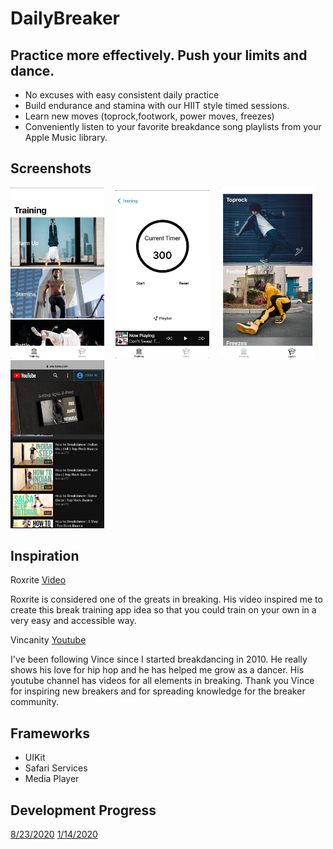 # DailyBreaker

## Practice more effectively. Push your limits and dance.

* No excuses with easy consistent daily practice
* Build endurance and stamina with our HIIT style timed sessions. 
* Learn new moves (toprock,footwork, power moves, freezes)
* Conveniently listen to your favorite breakdance song playlists from your Apple Music library.

## Screenshots

<img src= "/screenshots/1.jpg" width = "150">&emsp;
<img src= "/screenshots/2.jpg" width = "150">&emsp;
<img src= "/screenshots/3.jpg" width = "150">&emsp;
<img src= "/screenshots/4.jpg" width = "150">

## Inspiration

Roxrite
[Video](https://youtu.be/4CofNyGY_AY?t=150)

Roxrite is considered one of the greats in breaking. His video inspired me to create this break training app idea
so that you could train on your own in a very easy and accessible way.

Vincanity 
[Youtube](https://www.youtube.com/user/VincaniTV)

I've been following Vince since I started breakdancing in 2010.
He really shows his love for hip hop and he has helped me grow as a dancer.
His youtube channel has videos for all elements in breaking. 
Thank you Vince for inspiring new breakers and for spreading knowledge for the breaker community.

## Frameworks 
* UIKit
* Safari Services
* Media Player

## Development Progress 
[8/23/2020](https://www.youtube.com/watch?v=6lDL9-F2rSg)
[1/14/2020](https://www.youtube.com/watch?v=Pwawd_iH_ro)




